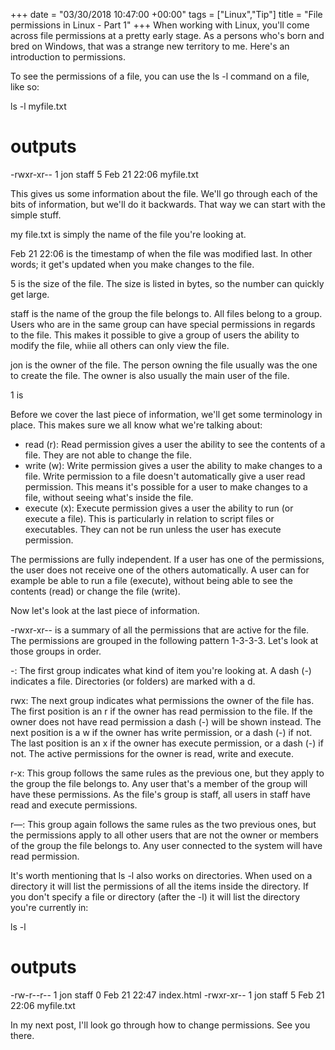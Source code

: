 +++
date = "03/30/2018 10:47:00 +00:00"
tags = ["Linux","Tip"]
title = "File permissions in Linux - Part 1"
+++
When working with Linux, you'll come across file permissions at a pretty early
stage. As a persons who's born and bred on Windows, that was a strange new
territory to me. Here's an introduction to permissions.

To see the permissions of a file, you can use the ls -l  command on a file, like
so:

ls -l myfile.txt
# outputs
-rwxr-xr--  1 jon  staff  5 Feb 21 22:06 myfile.txt


This gives us some information about the file. We'll go through each of the bits
of information, but we'll do it backwards. That way we can start with the simple
stuff.

my file.txt  is simply the name of the file you're looking at.

Feb 21 22:06  is the timestamp of when the file was modified last. In other
words; it get's updated when you make changes to the file.

5  is the size of the file. The size is listed in bytes, so the number can
quickly get large.

staff  is the name of the group the file belongs to. All files belong to a
group. Users who are in the same group can have special permissions in regards
to the file. This makes it possible to give a group of users the ability to
modify the file, whiie all others can only view the file.

jon  is the owner of the file. The person owning the file usually was the one to
create the file. The owner is also usually the main user of the file.

1  is

Before we cover the last piece of information, we'll get some terminology in
place. This makes sure we all know what we're talking about:

 * read  (r): Read permission gives a user the ability to see the contents of a
   file. They are not able to change the file.
 * write  (w): Write permission gives a user the ability to make changes to a
   file. Write permission to a file doesn't automatically give a user read 
   permission. This means it's possible for a user to make changes to a file,
   without seeing what's inside the file.
 * execute  (x): Execute permission gives a user the ability to run (or execute
   a file). This is particularly in relation to script files or executables.
   They can not be run unless the user has execute permission.

The permissions are fully independent. If a user has one of the permissions, the
user does not receive one of the others automatically. A user can for example be
able to run a file (execute), without being able to see the contents (read) or
change the file (write).

Now let's look at the last piece of information.

-rwxr-xr-- is a summary of all the permissions that are active for the file. The
permissions are grouped in the following pattern 1-3-3-3. Let's look at those
groups in order.

-: The first group indicates what kind of item you're looking at. A dash (-)
indicates a file. Directories (or folders) are marked with a d.

rwx: The next group indicates what permissions the owner of the file has. The
first position is an r  if the owner has read permission to the file. If the
owner does not have read permission a dash (-) will be shown instead. The next
position is a w  if the owner has write permission, or a dash (-) if not. The
last position is an x  if the owner has execute permission, or a dash (-) if
not. The active permissions for the owner is read, write  and execute.

r-x: This group follows the same rules as the previous one, but they apply to
the group the file belongs to. Any user that's a member of the group will have
these permissions. As the file's group is staff, all users in staff  have read 
and execute  permissions.

r—: This group again follows the same rules as the two previous ones, but the
permissions apply to all other users that are not the owner or members of the
group the file belongs to. Any user connected to the system will have read 
permission.

It's worth mentioning that ls -l  also works on directories. When used on a
directory it will list the permissions of all the items inside the directory. If
you don't specify a file or directory (after the -l) it will list the directory
you're currently in:

ls -l
# outputs
-rw-r--r--  1 jon  staff  0 Feb 21 22:47 index.html
-rwxr-xr--  1 jon  staff  5 Feb 21 22:06 myfile.txt


In my next post, I'll look go through how to change permissions. See you there.
